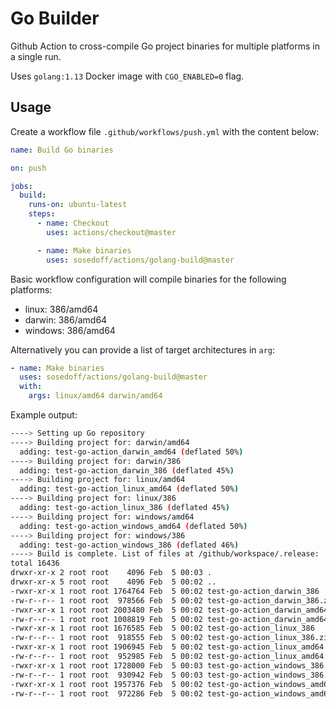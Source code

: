 # Go Builder

Github Action to cross-compile Go project binaries for multiple platforms in a single run.

Uses `golang:1.13` Docker image with `CGO_ENABLED=0` flag.

## Usage

Create a workflow file `.github/workflows/push.yml` with the content below:

```yml
name: Build Go binaries

on: push

jobs:
  build:
    runs-on: ubuntu-latest
    steps:
      - name: Checkout
        uses: actions/checkout@master

      - name: Make binaries
        uses: sosedoff/actions/golang-build@master
```

Basic workflow configuration will compile binaries for the following platforms:

- linux: 386/amd64
- darwin: 386/amd64
- windows: 386/amd64 

Alternatively you can provide a list of target architectures in `arg`:

```yml
- name: Make binaries
  uses: sosedoff/actions/golang-build@master
  with:
    args: linux/amd64 darwin/amd64
```

Example output:

```bash
----> Setting up Go repository
----> Building project for: darwin/amd64
  adding: test-go-action_darwin_amd64 (deflated 50%)
----> Building project for: darwin/386
  adding: test-go-action_darwin_386 (deflated 45%)
----> Building project for: linux/amd64
  adding: test-go-action_linux_amd64 (deflated 50%)
----> Building project for: linux/386
  adding: test-go-action_linux_386 (deflated 45%)
----> Building project for: windows/amd64
  adding: test-go-action_windows_amd64 (deflated 50%)
----> Building project for: windows/386
  adding: test-go-action_windows_386 (deflated 46%)
----> Build is complete. List of files at /github/workspace/.release:
total 16436
drwxr-xr-x 2 root root    4096 Feb  5 00:03 .
drwxr-xr-x 5 root root    4096 Feb  5 00:02 ..
-rwxr-xr-x 1 root root 1764764 Feb  5 00:02 test-go-action_darwin_386
-rw-r--r-- 1 root root  978566 Feb  5 00:02 test-go-action_darwin_386.zip
-rwxr-xr-x 1 root root 2003480 Feb  5 00:02 test-go-action_darwin_amd64
-rw-r--r-- 1 root root 1008819 Feb  5 00:02 test-go-action_darwin_amd64.zip
-rwxr-xr-x 1 root root 1676585 Feb  5 00:02 test-go-action_linux_386
-rw-r--r-- 1 root root  918555 Feb  5 00:02 test-go-action_linux_386.zip
-rwxr-xr-x 1 root root 1906945 Feb  5 00:02 test-go-action_linux_amd64
-rw-r--r-- 1 root root  952985 Feb  5 00:02 test-go-action_linux_amd64.zip
-rwxr-xr-x 1 root root 1728000 Feb  5 00:03 test-go-action_windows_386
-rw-r--r-- 1 root root  930942 Feb  5 00:03 test-go-action_windows_386.zip
-rwxr-xr-x 1 root root 1957376 Feb  5 00:02 test-go-action_windows_amd64
-rw-r--r-- 1 root root  972286 Feb  5 00:02 test-go-action_windows_amd64.zip
```